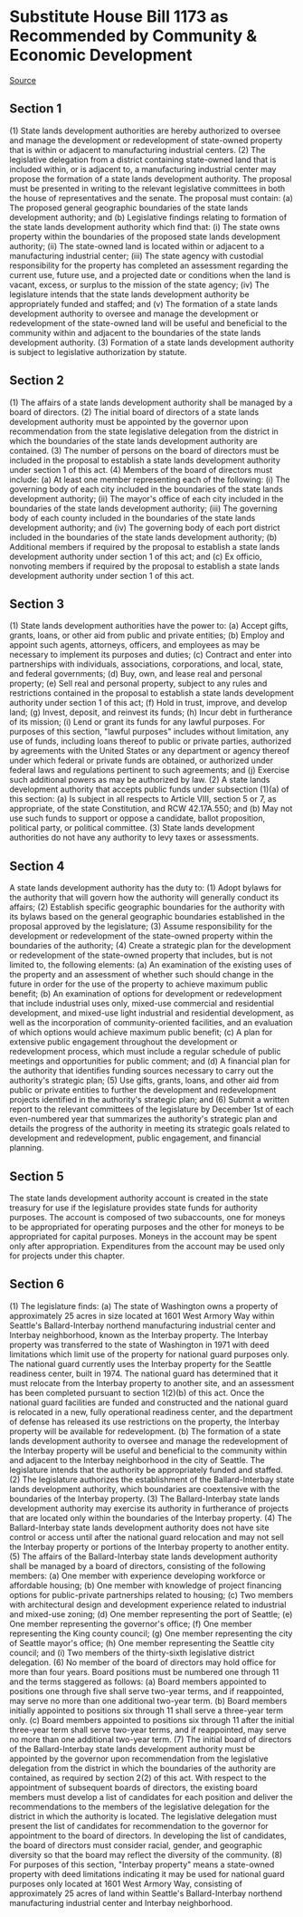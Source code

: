 # Substitute House Bill 1173 as Recommended by Community & Economic Development

[Source](http://lawfilesext.leg.wa.gov/biennium/2021-22/Xml/Bills/House%20Bills/1173-S.xml)
## Section 1
(1) State lands development authorities are hereby authorized to oversee and manage the development or redevelopment of state-owned property that is within or adjacent to manufacturing industrial centers.
(2) The legislative delegation from a district containing state-owned land that is included within, or is adjacent to, a manufacturing industrial center may propose the formation of a state lands development authority. The proposal must be presented in writing to the relevant legislative committees in both the house of representatives and the senate. The proposal must contain:
(a) The proposed general geographic boundaries of the state lands development authority; and
(b) Legislative findings relating to formation of the state lands development authority which find that:
(i) The state owns property within the boundaries of the proposed state lands development authority;
(ii) The state-owned land is located within or adjacent to a manufacturing industrial center;
(iii) The state agency with custodial responsibility for the property has completed an assessment regarding the current use, future use, and a projected date or conditions when the land is vacant, excess, or surplus to the mission of the state agency;
(iv) The legislature intends that the state lands development authority be appropriately funded and staffed; and
(v) The formation of a state lands development authority to oversee and manage the development or redevelopment of the state-owned land will be useful and beneficial to the community within and adjacent to the boundaries of the state lands development authority.
(3) Formation of a state lands development authority is subject to legislative authorization by statute.

## Section 2
(1) The affairs of a state lands development authority shall be managed by a board of directors.
(2) The initial board of directors of a state lands development authority must be appointed by the governor upon recommendation from the state legislative delegation from the district in which the boundaries of the state lands development authority are contained.
(3) The number of persons on the board of directors must be included in the proposal to establish a state lands development authority under section 1 of this act.
(4) Members of the board of directors must include:
(a) At least one member representing each of the following:
(i) The governing body of each city included in the boundaries of the state lands development authority;
(ii) The mayor's office of each city included in the boundaries of the state lands development authority;
(iii) The governing body of each county included in the boundaries of the state lands development authority; and
(iv) The governing body of each port district included in the boundaries of the state lands development authority;
(b) Additional members if required by the proposal to establish a state lands development authority under section 1 of this act; and
(c) Ex officio, nonvoting members if required by the proposal to establish a state lands development authority under section 1 of this act.

## Section 3
(1) State lands development authorities have the power to:
(a) Accept gifts, grants, loans, or other aid from public and private entities;
(b) Employ and appoint such agents, attorneys, officers, and employees as may be necessary to implement its purposes and duties;
(c) Contract and enter into partnerships with individuals, associations, corporations, and local, state, and federal governments;
(d) Buy, own, and lease real and personal property;
(e) Sell real and personal property, subject to any rules and restrictions contained in the proposal to establish a state lands development authority under section 1 of this act;
(f) Hold in trust, improve, and develop land;
(g) Invest, deposit, and reinvest its funds;
(h) Incur debt in furtherance of its mission;
(i) Lend or grant its funds for any lawful purposes. For purposes of this section, "lawful purposes" includes without limitation, any use of funds, including loans thereof to public or private parties, authorized by agreements with the United States or any department or agency thereof under which federal or private funds are obtained, or authorized under federal laws and regulations pertinent to such agreements; and
(j) Exercise such additional powers as may be authorized by law.
(2) A state lands development authority that accepts public funds under subsection (1)(a) of this section:
(a) Is subject in all respects to Article VIII, section 5 or 7, as appropriate, of the state Constitution, and RCW 42.17A.550; and
(b) May not use such funds to support or oppose a candidate, ballot proposition, political party, or political committee.
(3) State lands development authorities do not have any authority to levy taxes or assessments.

## Section 4
A state lands development authority has the duty to:
(1) Adopt bylaws for the authority that will govern how the authority will generally conduct its affairs;
(2) Establish specific geographic boundaries for the authority with its bylaws based on the general geographic boundaries established in the proposal approved by the legislature;
(3) Assume responsibility for the development or redevelopment of the state-owned property within the boundaries of the authority;
(4) Create a strategic plan for the development or redevelopment of the state-owned property that includes, but is not limited to, the following elements:
(a) An examination of the existing uses of the property and an assessment of whether such should change in the future in order for the use of the property to achieve maximum public benefit;
(b) An examination of options for development or redevelopment that include industrial uses only, mixed-use commercial and residential development, and mixed-use light industrial and residential development, as well as the incorporation of community-oriented facilities, and an evaluation of which options would achieve maximum public benefit;
(c) A plan for extensive public engagement throughout the development or redevelopment process, which must include a regular schedule of public meetings and opportunities for public comment; and
(d) A financial plan for the authority that identifies funding sources necessary to carry out the authority's strategic plan;
(5) Use gifts, grants, loans, and other aid from public or private entities to further the development and redevelopment projects identified in the authority's strategic plan; and
(6) Submit a written report to the relevant committees of the legislature by December 1st of each even-numbered year that summarizes the authority's strategic plan and details the progress of the authority in meeting its strategic goals related to development and redevelopment, public engagement, and financial planning.

## Section 5
The state lands development authority account is created in the state treasury for use if the legislature provides state funds for authority purposes. The account is composed of two subaccounts, one for moneys to be appropriated for operating purposes and the other for moneys to be appropriated for capital purposes. Moneys in the account may be spent only after appropriation. Expenditures from the account may be used only for projects under this chapter.

## Section 6
(1) The legislature finds:
(a) The state of Washington owns a property of approximately 25 acres in size located at 1601 West Armory Way within Seattle's Ballard-Interbay northend manufacturing industrial center and Interbay neighborhood, known as the Interbay property. The Interbay property was transferred to the state of Washington in 1971 with deed limitations which limit use of the property for national guard purposes only. The national guard currently uses the Interbay property for the Seattle readiness center, built in 1974. The national guard has determined that it must relocate from the Interbay property to another site, and an assessment has been completed pursuant to section 1(2)(b) of this act. Once the national guard facilities are funded and constructed and the national guard is relocated in a new, fully operational readiness center, and the department of defense has released its use restrictions on the property, the Interbay property will be available for redevelopment.
(b) The formation of a state lands development authority to oversee and manage the redevelopment of the Interbay property will be useful and beneficial to the community within and adjacent to the Interbay neighborhood in the city of Seattle. The legislature intends that the authority be appropriately funded and staffed.
(2) The legislature authorizes the establishment of the Ballard-Interbay state lands development authority, which boundaries are coextensive with the boundaries of the Interbay property.
(3) The Ballard-Interbay state lands development authority may exercise its authority in furtherance of projects that are located only within the boundaries of the Interbay property.
(4) The Ballard-Interbay state lands development authority does not have site control or access until after the national guard relocation and may not sell the Interbay property or portions of the Interbay property to another entity.
(5) The affairs of the Ballard-Interbay state lands development authority shall be managed by a board of directors, consisting of the following members:
(a) One member with experience developing workforce or affordable housing;
(b) One member with knowledge of project financing options for public-private partnerships related to housing;
(c) Two members with architectural design and development experience related to industrial and mixed-use zoning;
(d) One member representing the port of Seattle;
(e) One member representing the governor's office;
(f) One member representing the King county council;
(g) One member representing the city of Seattle mayor's office;
(h) One member representing the Seattle city council; and
(i) Two members of the thirty-sixth legislative district delegation.
(6) No member of the board of directors may hold office for more than four years. Board positions must be numbered one through 11 and the terms staggered as follows:
(a) Board members appointed to positions one through five shall serve two-year terms, and if reappointed, may serve no more than one additional two-year term.
(b) Board members initially appointed to positions six through 11 shall serve a three-year term only.
(c) Board members appointed to positions six through 11 after the initial three-year term shall serve two-year terms, and if reappointed, may serve no more than one additional two-year term.
(7) The initial board of directors of the Ballard-Interbay state lands development authority must be appointed by the governor upon recommendation from the legislative delegation from the district in which the boundaries of the authority are contained, as required by section 2(2) of this act. With respect to the appointment of subsequent boards of directors, the existing board members must develop a list of candidates for each position and deliver the recommendations to the members of the legislative delegation for the district in which the authority is located. The legislative delegation must present the list of candidates for recommendation to the governor for appointment to the board of directors. In developing the list of candidates, the board of directors must consider racial, gender, and geographic diversity so that the board may reflect the diversity of the community.
(8) For purposes of this section, "Interbay property" means a state-owned property with deed limitations indicating it may be used for national guard purposes only located at 1601 West Armory Way, consisting of approximately 25 acres of land within Seattle's Ballard-Interbay northend manufacturing industrial center and Interbay neighborhood.
